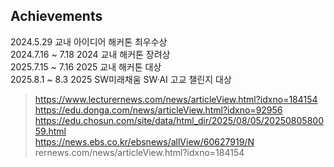 ## Achievements
2024.5.29 교내 아이디어 해커톤 최우수상 <br>
2024.7.16 ~ 7.18 2024 교내 해커톤 장려상 <br>
2025.7.15 ~ 7.16 2025 교내 해커톤 대상 <br>
2025.8.1 ~ 8.3 2025 SW미래채움 SW·AI 고교 챌린지 대상 <br>

> https://www.lecturernews.com/news/articleView.html?idxno=184154 <br>
> https://edu.donga.com/news/articleView.html?idxno=92956 <br>
> https://edu.chosun.com/site/data/html_dir/2025/08/05/2025080580059.html <br>
> https://news.ebs.co.kr/ebsnews/allView/60627919/N <br>
> rernews.com/news/articleView.html?idxno=184154 <br>
